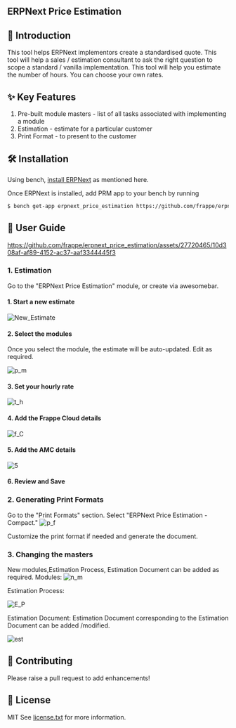 ## ERPNext Price Estimation

## 🚀 Introduction

This tool helps ERPNext implementors create a standardised quote. This tool will help a sales / estimation consultant to ask the right question to scope a standard / vanilla implementation. This tool will help you estimate the number of hours. You can choose your own rates.

## ✨ Key Features

1. Pre-built module masters - list of all tasks associated with implementing a module
2. Estimation - estimate for a particular customer
3. Print Format - to present to the customer

## 🛠 Installation

Using bench, [install ERPNext](https://github.com/frappe/bench#installation) as mentioned here.

Once ERPNext is installed, add PRM app to your bench by running

```sh
$ bench get-app erpnext_price_estimation https://github.com/frappe/erpnext_price_estimation.git
```

## 📘 User Guide

https://github.com/frappe/erpnext_price_estimation/assets/27720465/10d308af-af89-4152-ac37-aaf3344445f3


### 1. Estimation

Go to the "ERPNext Price Estimation" module, or create via awesomebar.

#### 1. Start a new estimate

![New_Estimate](https://github.com/frappe/erpnext_price_estimation/assets/27720465/d40310ba-6e7b-4050-8dfb-de1934cb9cdf)



#### 2. Select the modules

Once you select the module, the estimate will be auto-updated. Edit as required.

![p_m](https://github.com/frappe/erpnext_price_estimation/assets/27720465/f90e75a6-8ccf-4927-8955-f2c38eda369d)




#### 3. Set your hourly rate

![t_h](https://github.com/frappe/erpnext_price_estimation/assets/27720465/872571b4-fbcb-46d7-a795-a55aab17f7d4)



#### 4. Add the Frappe Cloud details

![f_C](https://github.com/frappe/erpnext_price_estimation/assets/27720465/8e30afab-dc71-47ae-8c1c-ed5ba87cc133)


#### 5. Add the AMC details

![5](https://github.com/frappe/erpnext_price_estimation/assets/27720465/04a53644-8c77-4556-9823-fe68b4db72d0)




#### 6. Review and Save

### 2. Generating Print Formats

Go to the "Print Formats" section.
Select "ERPNext Price Estimation - Compact."
![p_f](https://github.com/frappe/erpnext_price_estimation/assets/27720465/cf21ecab-1575-4dc5-bf07-9f698ad82cb1)





Customize the print format if needed and generate the document.

### 3. Changing the masters
New modules,Estimation Process, Estimation Document  can be added as required.
Modules:
![n_m](https://github.com/frappe/erpnext_price_estimation/assets/27720465/d9d0e46f-4a70-48db-89d2-b8d63d3f652c)


Estimation Process:

![E_P](https://github.com/frappe/erpnext_price_estimation/assets/27720465/f7802220-0519-4f6c-a7b8-d1dffb5d97b8)


Estimation Document:
Estimation Document corresponding to the Estimation Document can be added /modified.

![est](https://github.com/frappe/erpnext_price_estimation/assets/27720465/0760a781-a265-4236-90c7-5c5a65acecb9)



## 🤝 Contributing

Please raise a pull request to add enhancements!

## 📜 License

MIT See [license.txt](https://github.com/frappe/partner_relationship_management/blob/main/license.txt) for more information.
